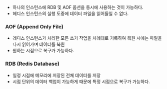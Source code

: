 - 하나의 인스턴스에 RDB 및 AOF 옵션을 동시에 사용하는 것이 가능하다.
- 헤디스 인스턴스의 실행 도중에 데이터 파일을 읽어들일 수 없다.

### AOF (Append Only File)
- 레디스 인스턴스가 처리한 모든 쓰기 작업을 차례대로 기록하여 복원 시에는 파일을 다시 읽어가며 데이터를 복원
- 원하는 시점으로 복구가 가능하다.
### RDB (Redis Database)
- 일정 시점에 메모리에 저장된 전체 데이터를 저장
- 시점 단위의 데이터 백업이 가능하게 때문에 특정 시점으로 복구가 가능하다.